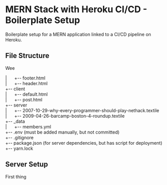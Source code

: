 # MERN Stack with Heroku CI/CD - Boilerplate Setup

Boilerplate setup for a MERN application linked to a CI/CD pipeline on Heroku.

## File Structure

Wee

|&nbsp;&nbsp;&nbsp;&nbsp;&nbsp;&nbsp;+-- footer.html<br/>
|&nbsp;&nbsp;&nbsp;&nbsp;&nbsp;&nbsp;+-- header.html<br/>
+-- client<br/>
|&nbsp;&nbsp;&nbsp;&nbsp;&nbsp;&nbsp;+-- default.html<br/>
|&nbsp;&nbsp;&nbsp;&nbsp;&nbsp;&nbsp;+-- post.html<br/>
+-- server<br/>
|&nbsp;&nbsp;&nbsp;&nbsp;&nbsp;&nbsp;+-- 2007-10-29-why-every-programmer-should-play-nethack.textile<br/>
|&nbsp;&nbsp;&nbsp;&nbsp;&nbsp;&nbsp;+-- 2009-04-26-barcamp-boston-4-roundup.textile<br/>
+-- _data<br/>
|&nbsp;&nbsp;&nbsp;&nbsp;&nbsp;&nbsp;+-- members.yml<br/>
+-- .env (must be added manually, but not committed)<br/>
+-- .gitignore<br/>
+-- package.json (for server dependencies, but has script for deployment)<br/>
+-- yarn.lock<br/>

## Server Setup

First thing